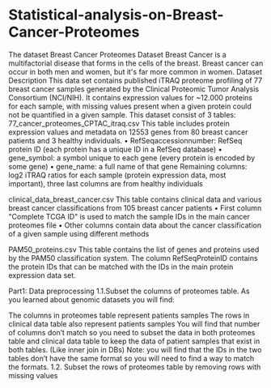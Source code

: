 # Statistical-analysis-on-Breast-Cancer-Proteomes
The dataset Breast Cancer Proteomes Dataset Breast Cancer is a multifactorial disease that forms in the cells of the breast. Breast cancer can occur in both men and women, but it's far more common in women. Dataset Description This data set contains published iTRAQ proteome profiling of 77 breast cancer samples generated by the Clinical Proteomic Tumor Analysis Consortium (NCI/NIH). It contains expression values for ~12.000 proteins for each sample, with missing values present when a given protein could not be quantified in a given sample. This dataset consist of 3 tables:
77_cancer_proteomes_CPTAC_itraq.csv This table includes protein expression values and metadata on 12553 genes from 80 breast cancer patients and 3 healthy individuals. • RefSeqaccessionnumber: RefSeq protein ID (each protein has a unique ID in a RefSeq database) • gene_symbol: a symbol unique to each gene (every protein is encoded by some gene) • gene_name: a full name of that gene Remaining columns: log2 iTRAQ ratios for each sample (protein expression data, most important), three last columns are from healthy individuals

clinical_data_breast_cancer.csv This table contains clinical data and various breast cancer classifications from 105 breast cancer patients • First column "Complete TCGA ID" is used to match the sample IDs in the main cancer proteomes file • Other columns contain data about the cancer classification of a given sample using different methods

PAM50_proteins.csv This table contains the list of genes and proteins used by the PAM50 classification system. The column RefSeqProteinID contains the protein IDs that can be matched with the IDs in the main protein expression data set.

Part1: Data preprocessing 1.1.Subset the columns of proteomes table. As you learned about genomic datasets you will find:

The columns in proteomes table represent patients samples
The rows in clinical data table also represent patients samples You will find that number of columns don’t match so you need to subset the data in both proteomes table and clinical data table to keep the data of patient samples that exist in both tables. (Like inner join in DBs) Note: you will find that the IDs in the two tables don’t have the same format so you will need to find a way to match the formats. 1.2. Subset the rows of proteomes table by removing rows with missing values
